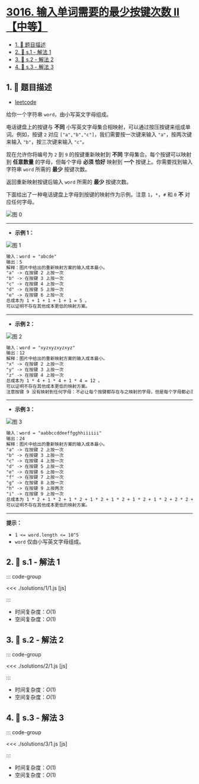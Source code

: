 # [3016. 输入单词需要的最少按键次数 II【中等】](https://github.com/tnotesjs/TNotes.leetcode/tree/main/notes/3016.%20%E8%BE%93%E5%85%A5%E5%8D%95%E8%AF%8D%E9%9C%80%E8%A6%81%E7%9A%84%E6%9C%80%E5%B0%91%E6%8C%89%E9%94%AE%E6%AC%A1%E6%95%B0%20II%E3%80%90%E4%B8%AD%E7%AD%89%E3%80%91)

<!-- region:toc -->

- [1. 📝 题目描述](#1--题目描述)
- [2. 🎯 s.1 - 解法 1](#2--s1---解法-1)
- [3. 🎯 s.2 - 解法 2](#3--s2---解法-2)
- [4. 🎯 s.3 - 解法 3](#4--s3---解法-3)

<!-- endregion:toc -->

## 1. 📝 题目描述

- [leetcode](https://leetcode.cn/problems/minimum-number-of-pushes-to-type-word-ii/)

给你一个字符串 `word`，由小写英文字母组成。

电话键盘上的按键与 **不同** 小写英文字母集合相映射，可以通过按压按键来组成单词。例如，按键 `2` 对应 `["a","b","c"]`，我们需要按一次键来输入 `"a"`，按两次键来输入 `"b"`，按三次键来输入 `"c"`_。_

现在允许你将编号为 `2` 到 `9` 的按键重新映射到 **不同** 字母集合。每个按键可以映射到 **任意数量** 的字母，但每个字母 **必须** **恰好** 映射到 **一个** 按键上。你需要找到输入字符串 `word` 所需的 **最少** 按键次数。

返回重新映射按键后输入 `word` 所需的 **最少** 按键次数。

下面给出了一种电话键盘上字母到按键的映射作为示例。注意 `1`，`*`，`#` 和 `0` **不** 对应任何字母。

![图 0](https://cdn.jsdelivr.net/gh/tnotesjs/imgs@main/2025-09-28-21-38-07.png)

---

- **示例 1：**

![图 1](https://cdn.jsdelivr.net/gh/tnotesjs/imgs@main/2025-09-28-21-38-13.png)

```txt
输入：word = "abcde"
输出：5
解释：图片中给出的重新映射方案的输入成本最小。
"a" -> 在按键 2 上按一次
"b" -> 在按键 3 上按一次
"c" -> 在按键 4 上按一次
"d" -> 在按键 5 上按一次
"e" -> 在按键 6 上按一次
总成本为 1 + 1 + 1 + 1 + 1 = 5 。
可以证明不存在其他成本更低的映射方案。
```

---

- **示例 2：**

![图 2](https://cdn.jsdelivr.net/gh/tnotesjs/imgs@main/2025-09-28-21-38-18.png)

```txt
输入：word = "xyzxyzxyzxyz"
输出：12
解释：图片中给出的重新映射方案的输入成本最小。
"x" -> 在按键 2 上按一次
"y" -> 在按键 3 上按一次
"z" -> 在按键 4 上按一次
总成本为 1 * 4 + 1 * 4 + 1 * 4 = 12 。
可以证明不存在其他成本更低的映射方案。
注意按键 9 没有映射到任何字母：不必让每个按键都存在与之映射的字母，但是每个字母都必须映射到按键上。
```

---

- **示例 3：**

![图 3](https://cdn.jsdelivr.net/gh/tnotesjs/imgs@main/2025-09-28-21-38-32.png)

```txt
输入：word = "aabbccddeeffgghhiiiiii"
输出：24
解释：图片中给出的重新映射方案的输入成本最小。
"a" -> 在按键 2 上按一次
"b" -> 在按键 3 上按一次
"c" -> 在按键 4 上按一次
"d" -> 在按键 5 上按一次
"e" -> 在按键 6 上按一次
"f" -> 在按键 7 上按一次
"g" -> 在按键 8 上按一次
"h" -> 在按键 9 上按两次
"i" -> 在按键 9 上按一次
总成本为 1 * 2 + 1 * 2 + 1 * 2 + 1 * 2 + 1 * 2 + 1 * 2 + 1 * 2 + 2 * 2 + 6 * 1 = 24 。
可以证明不存在其他成本更低的映射方案。
```

---

**提示：**

- `1 <= word.length <= 10^5`
- `word` 仅由小写英文字母组成。

## 2. 🎯 s.1 - 解法 1

::: code-group

<<< ./solutions/1/1.js [js]

:::

- 时间复杂度：$O(1)$
- 空间复杂度：$O(1)$

## 3. 🎯 s.2 - 解法 2

::: code-group

<<< ./solutions/2/1.js [js]

:::

- 时间复杂度：$O(1)$
- 空间复杂度：$O(1)$

## 4. 🎯 s.3 - 解法 3

::: code-group

<<< ./solutions/3/1.js [js]

:::

- 时间复杂度：$O(1)$
- 空间复杂度：$O(1)$
